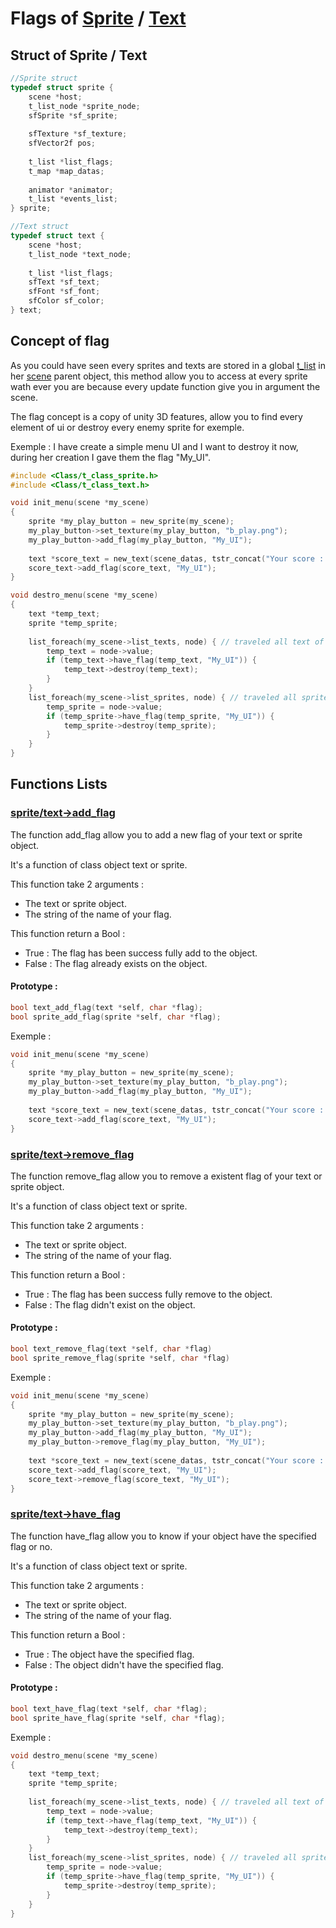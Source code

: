 
# Flags of [Sprite](https://github.com/fry56/tools_box_csfml/tree/main/src/sprite) / [Text](https://github.com/fry56/tools_box_csfml/tree/main/src/text)

## Struct of Sprite / Text
```c
//Sprite struct
typedef struct sprite {
    scene *host;
    t_list_node *sprite_node;
    sfSprite *sf_sprite;
    
    sfTexture *sf_texture;
    sfVector2f pos;
    
    t_list *list_flags;
    t_map *map_datas;
    
    animator *animator;
    t_list *events_list;
} sprite;

//Text struct
typedef struct text {
    scene *host;
    t_list_node *text_node;
    
    t_list *list_flags;
    sfText *sf_text;
    sfFont *sf_font;
    sfColor sf_color;
} text;
```

## Concept of flag

As you could have seen every sprites and texts are stored in a global [t_list](https://github.com/fry56/tools_box_csfml/blob/main/README_T_LIST.md) in her [scene](https://github.com/fry56/tools_box_csfml/tree/main/src/scene) parent object,
this method allow you to access at every sprite wath ever you are because
every update function give you in argument the scene.

The flag concept is a copy of unity 3D features, allow you to find every element of ui 
or destroy every enemy sprite for exemple.

Exemple :
I have create a simple menu UI and I want to destroy it now, during her creation I gave them the flag "My_UI".

```c
#include <Class/t_class_sprite.h>
#include <Class/t_class_text.h>

void init_menu(scene *my_scene)
{
    sprite *my_play_button = new_sprite(my_scene);
    my_play_button->set_texture(my_play_button, "b_play.png");
    my_play_button->add_flag(my_play_button, "My_UI");
    
    text *score_text = new_text(scene_datas, tstr_concat("Your score : 0", "assets/Font/Fruit Days.ttf", 4210752);
    score_text->add_flag(score_text, "My_UI");
}

void destro_menu(scene *my_scene)
{
    text *temp_text;
    sprite *temp_sprite;
    
    list_foreach(my_scene->list_texts, node) { // traveled all text of the scene
        temp_text = node->value;
        if (temp_text->have_flag(temp_text, "My_UI")) {
            temp_text->destroy(temp_text);
        }
    }
    list_foreach(my_scene->list_sprites, node) { // traveled all sprite of the scene
        temp_sprite = node->value;
        if (temp_sprite->have_flag(temp_sprite, "My_UI")) {
            temp_sprite->destroy(temp_sprite);
        }
    }
}

```

## Functions Lists
### <ins>sprite/text->add_flag</ins>
The function add_flag allow you to add a new flag of your text or sprite object.

It's a function of class object text or sprite.

This function take 2 arguments :
- The text or sprite object.
- The string of the name of your flag.

This function return a Bool :
- True : The flag has been success fully add to the object.
- False : The flag already exists on the object.

#### Prototype :
```c
bool text_add_flag(text *self, char *flag);
bool sprite_add_flag(sprite *self, char *flag);
```

Exemple :
```c
void init_menu(scene *my_scene)
{
    sprite *my_play_button = new_sprite(my_scene);
    my_play_button->set_texture(my_play_button, "b_play.png");
    my_play_button->add_flag(my_play_button, "My_UI");
    
    text *score_text = new_text(scene_datas, tstr_concat("Your score : 0", "assets/Font/Fruit Days.ttf", 4210752);
    score_text->add_flag(score_text, "My_UI");
}
```

### <ins>sprite/text->remove_flag</ins>
The function remove_flag allow you to remove a existent flag of your text or sprite object.

It's a function of class object text or sprite.

This function take 2 arguments :
- The text or sprite object.
- The string of the name of your flag.

This function return a Bool :
- True : The flag has been success fully remove to the object.
- False : The flag didn't exist on the object.

#### Prototype :
```c
bool text_remove_flag(text *self, char *flag)
bool sprite_remove_flag(sprite *self, char *flag)
```

Exemple :
```c
void init_menu(scene *my_scene)
{
    sprite *my_play_button = new_sprite(my_scene);
    my_play_button->set_texture(my_play_button, "b_play.png");
    my_play_button->add_flag(my_play_button, "My_UI");
    my_play_button->remove_flag(my_play_button, "My_UI");
    
    text *score_text = new_text(scene_datas, tstr_concat("Your score : 0", "assets/Font/Fruit Days.ttf", 4210752);
    score_text->add_flag(score_text, "My_UI");
    score_text->remove_flag(score_text, "My_UI");
}
```

### <ins>sprite/text->have_flag</ins>
The function have_flag allow you to know if your object have the specified flag or no.

It's a function of class object text or sprite.

This function take 2 arguments :
- The text or sprite object.
- The string of the name of your flag.

This function return a Bool :
- True : The object have the specified flag.
- False : The object didn't have the specified flag.

#### Prototype :
```c
bool text_have_flag(text *self, char *flag);
bool sprite_have_flag(sprite *self, char *flag);
```

Exemple :
```c
void destro_menu(scene *my_scene)
{
    text *temp_text;
    sprite *temp_sprite;
    
    list_foreach(my_scene->list_texts, node) { // traveled all text of the scene
        temp_text = node->value;
        if (temp_text->have_flag(temp_text, "My_UI")) {
            temp_text->destroy(temp_text);
        }
    }
    list_foreach(my_scene->list_sprites, node) { // traveled all sprite of the scene
        temp_sprite = node->value;
        if (temp_sprite->have_flag(temp_sprite, "My_UI")) {
            temp_sprite->destroy(temp_sprite);
        }
    }
}
```